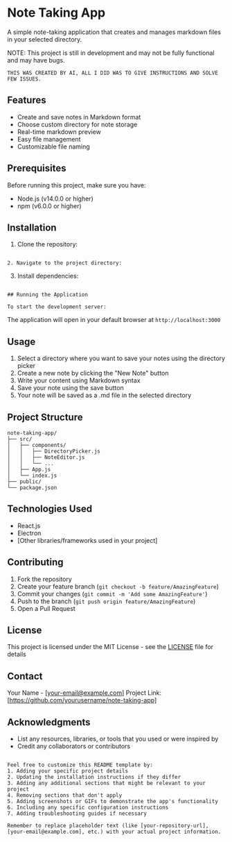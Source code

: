 # Note Taking App

A simple note-taking application that creates and manages markdown files in your selected directory.

NOTE: This project is still in development and may not be fully functional and may have bugs.
```
THIS WAS CREATED BY AI, ALL I DID WAS TO GIVE INSTRUCTIONS AND SOLVE FEW ISSUES.
```
## Features

- Create and save notes in Markdown format
- Choose custom directory for note storage
- Real-time markdown preview
- Easy file management
- Customizable file naming

## Prerequisites

Before running this project, make sure you have:
- Node.js (v14.0.0 or higher)
- npm (v6.0.0 or higher)

## Installation

1. Clone the repository:
```

2. Navigate to the project directory:
```

3. Install dependencies:
```

## Running the Application

To start the development server:
```

The application will open in your default browser at `http://localhost:3000`

## Usage

1. Select a directory where you want to save your notes using the directory picker
2. Create a new note by clicking the "New Note" button
3. Write your content using Markdown syntax
4. Save your note using the save button
5. Your note will be saved as a .md file in the selected directory

## Project Structure

```
note-taking-app/
├── src/
│   ├── components/
│   │   ├── DirectoryPicker.js
│   │   ├── NoteEditor.js
│   │   └── ...
│   ├── App.js
│   └── index.js
├── public/
└── package.json
```

## Technologies Used

- React.js
- Electron
- [Other libraries/frameworks used in your project]

## Contributing

1. Fork the repository
2. Create your feature branch (`git checkout -b feature/AmazingFeature`)
3. Commit your changes (`git commit -m 'Add some AmazingFeature'`)
4. Push to the branch (`git push origin feature/AmazingFeature`)
5. Open a Pull Request

## License

This project is licensed under the MIT License - see the [LICENSE](LICENSE) file for details

## Contact

Your Name - [your-email@example.com]
Project Link: [https://github.com/yourusername/note-taking-app]

## Acknowledgments

* List any resources, libraries, or tools that you used or were inspired by
* Credit any collaborators or contributors
```

Feel free to customize this README template by:
1. Adding your specific project details
2. Updating the installation instructions if they differ
3. Adding any additional sections that might be relevant to your project
4. Removing sections that don't apply
5. Adding screenshots or GIFs to demonstrate the app's functionality
6. Including any specific configuration instructions
7. Adding troubleshooting guides if necessary

Remember to replace placeholder text (like [your-repository-url], [your-email@example.com], etc.) with your actual project information.
